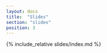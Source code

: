 ```yaml
---
layout: docs
title:  "Slides"
section: "slides"
position: 3
---
```

{% include_relative slides/index.md %}